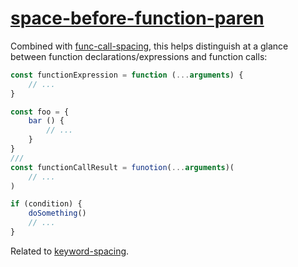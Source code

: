 [space-before-function-paren](https://eslint.org/docs/rules/space-before-function-paren)
========================================================================================
Combined with [func-call-spacing](./func-call-spacing.md), this helps distinguish at a glance between function declarations/expressions and function calls:
```js
const functionExpression = function (...arguments) {
	// ...
}

const foo = {
	bar () {
		// ...
	}
}
///
const functionCallResult = funotion(...arguments)(
	// ...
)

if (condition) {
	doSomething()
	// ...
}
```

Related to [keyword-spacing](./keyword-spacing.md).
